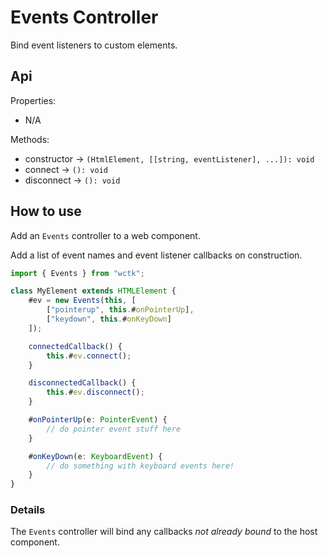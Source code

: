 # Events Controller

Bind event listeners to custom elements.

## Api

Properties:
- N/A

Methods:
- constructor -> `(HtmlElement, [[string, eventListener], ...]): void`
- connect -> `(): void`
- disconnect -> `(): void`

## How to use

Add an `Events` controller to a web component.

Add a list of event names and event listener callbacks on construction.

```ts
import { Events } from "wctk";

class MyElement extends HTMLElement {
	#ev = new Events(this, [
		["pointerup", this.#onPointerUp],
		["keydown", this.#onKeyDown]
	]);

	connectedCallback() {
		this.#ev.connect();
	}

	disconnectedCallback() {
		this.#ev.disconnect();
	}

	#onPointerUp(e: PointerEvent) {
		// do pointer event stuff here
	}

	#onKeyDown(e: KeyboardEvent) {
		// do something with keyboard events here!
	}
}
```

### Details

The `Events` controller will bind any callbacks _not already bound_ to the host component.
